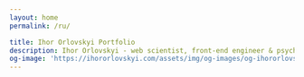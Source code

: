 ```yaml
---
layout: home
permalink: /ru/

title: Ihor Orlovskyi Portfolio
description: Ihor Orlovskyi - web scientist, front-end engineer & psychedelic musician from Kyiv, Ukraine
og-image: 'https://ihororlovskyi.com/assets/img/og-images/og-ihororlovskyi.jpg'
---
```

